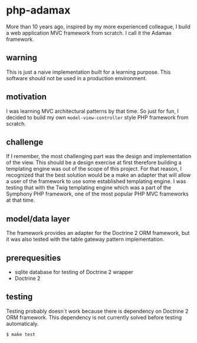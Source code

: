 # php-adamax

More than 10 years ago, inspired by my more experienced colleague, I build a web application MVC framework from scratch. I call it the Adamax framework.

## warning

This is just a naive implementation built for a learning purpose. This software should not be used in a production environment.

## motivation

I was learning MVC architectural patterns by that time. So just for fun, I decided to build my own `model-view-controller` style PHP framework from scratch.

## challenge

If I remember, the most challenging part was the design and implementation of the view. 
This should be a design exercise at first therefore building a templating engine was out of the scope of this project. 
For that reason, I recognized that the best solution would be a make an adapter that will allow a user of the framework to use some established templating engine.
I was testing that with the Twig templating engine which was a part of the Symphony PHP framework, one of the most popular PHP MVC frameworks at that time.

## model/data layer

The framework provides an adapter for the Doctrine 2 ORM framework, but it was also tested with the table gateway pattern implementation.

## prerequesities

* sqlite database for testing of Doctrine 2 wrapper
* Doctrine 2

## testing

Testing probably doesn`t work because there is dependency on Doctrine 2 ORM framework. This dependency is not currently solved before testing automaticaly.

```bash
$ make test
```
